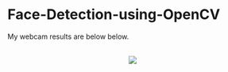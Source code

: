 # Face-Detection-using-OpenCV


My webcam results are below below.<br><br>
<p align="center"> <img src="demo.gif"/> </p>
<br>
